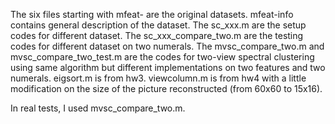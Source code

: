 The six files starting with mfeat- are the original datasets.
mfeat-info contains general description of the dataset.
The sc_xxx.m are the setup codes for different dataset.
The sc_xxx_compare_two.m are the testing codes for different dataset on two numerals.
The mvsc_compare_two.m and mvsc_compare_two_test.m are the codes for two-view
spectral clustering using same algorithm but different implementations on two features
and two numerals. 
eigsort.m is from hw3. viewcolumn.m is from hw4 with a little modification on the size of 
the picture reconstructed (from 60x60 to 15x16).

In real tests, I used mvsc_compare_two.m.